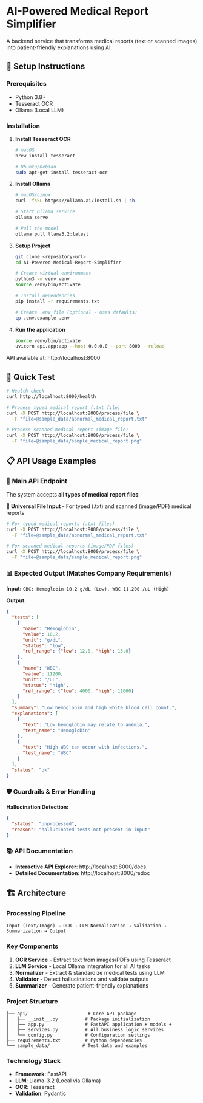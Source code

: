 # AI-Powered Medical Report Simplifier

A backend service that transforms medical reports (text or scanned images) into patient-friendly explanations using AI.

## 🚀 Setup Instructions

### Prerequisites
- Python 3.8+
- Tesseract OCR
- Ollama (Local LLM)

### Installation

1. **Install Tesseract OCR**
   ```bash
   # macOS
   brew install tesseract
   
   # Ubuntu/Debian
   sudo apt-get install tesseract-ocr
   ```

2. **Install Ollama**
   ```bash
   # macOS/Linux
   curl -fsSL https://ollama.ai/install.sh | sh
   
   # Start Ollama service
   ollama serve
   
   # Pull the model
   ollama pull llama3.2:latest
   ```

3. **Setup Project**
   ```bash
   git clone <repository-url>
   cd AI-Powered-Medical-Report-Simplifier
   
   # Create virtual environment
   python3 -m venv venv
   source venv/bin/activate
   
   # Install dependencies
   pip install -r requirements.txt
   
   # Create .env file (optional - uses defaults)
   cp .env.example .env
   ```

4. **Run the application**
   ```bash
   source venv/bin/activate
   uvicorn api.app:app --host 0.0.0.0 --port 8000 --reload
   ```

API available at: http://localhost:8000

## 🧪 Quick Test

```bash
# Health check
curl http://localhost:8000/health

# Process typed medical report (.txt file)
curl -X POST http://localhost:8000/process/file \
  -F "file=@sample_data/abnormal_medical_report.txt"

# Process scanned medical report (image file)
curl -X POST http://localhost:8000/process/file \
  -F "file=@sample_data/sample_medical_report.png"
```

## 📋 API Usage Examples

### 🏥 **Main API Endpoint**

The system accepts **all types of medical report files**:

**📄 Universal File Input** - For typed (.txt) and scanned (image/PDF) medical reports
```bash
# For typed medical reports (.txt files)
curl -X POST http://localhost:8000/process/file \
  -F "file=@sample_data/abnormal_medical_report.txt"

# For scanned medical reports (image/PDF files)  
curl -X POST http://localhost:8000/process/file \
  -F "file=@sample_data/sample_medical_report.png"
```

### 📊 **Expected Output (Matches Company Requirements)**

**Input:** `CBC: Hemoglobin 10.2 g/dL (Low), WBC 11,200 /uL (High)`

**Output:**
```json
{
  "tests": [
    {
      "name": "Hemoglobin",
      "value": 10.2,
      "unit": "g/dL",
      "status": "low",
      "ref_range": {"low": 12.0, "high": 15.0}
    },
    {
      "name": "WBC",
      "value": 11200,
      "unit": "/uL",
      "status": "high",
      "ref_range": {"low": 4000, "high": 11000}
    }
  ],
  "summary": "Low hemoglobin and high white blood cell count.",
  "explanations": [
    {
      "text": "Low hemoglobin may relate to anemia.",
      "test_name": "Hemoglobin"
    },
    {
      "text": "High WBC can occur with infections.",
      "test_name": "WBC"
    }
  ],
  "status": "ok"
}
```

### 🛡️ **Guardrails & Error Handling**

**Hallucination Detection:**
```json
{
  "status": "unprocessed",
  "reason": "hallucinated tests not present in input"
}
```

### 📚 **API Documentation**
- **Interactive API Explorer**: http://localhost:8000/docs
- **Detailed Documentation**: http://localhost:8000/redoc

## 🏗️ Architecture

### Processing Pipeline
```
Input (Text/Image) → OCR → LLM Normalization → Validation → Summarization → Output
```

### Key Components
1. **OCR Service** - Extract text from images/PDFs using Tesseract
2. **LLM Service** - Local Ollama integration for all AI tasks
3. **Normalizer** - Extract & standardize medical tests using LLM
4. **Validator** - Detect hallucinations and validate outputs
5. **Summarizer** - Generate patient-friendly explanations

### Project Structure
```
├── api/                      # Core API package
│   ├── __init__.py          # Package initialization
│   ├── app.py               # FastAPI application + models + 
│   ├── services.py          # All business logic services
│   └── config.py            # Configuration settings
├── requirements.txt         # Python dependencies
└── sample_data/            # Test data and examples
```

### Technology Stack
- **Framework**: FastAPI
- **LLM**: Llama-3.2 (Local via Ollama)
- **OCR**: Tesseract
- **Validation**: Pydantic
